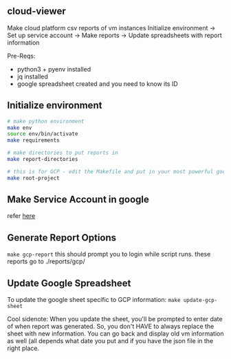 cloud-viewer
------------

Make cloud platform csv reports of vm instances
Initialize environment -> Set up service account -> Make reports -> Update spreadsheets with report information

Pre-Reqs:
- python3 + pyenv installed
- jq installed
- google spreadsheet created and you need to know its ID

## Initialize environment

```sh
# make python environment
make env
source env/bin/activate
make requirements

# make directories to put reports in
make report-directories

# this is for GCP - edit the Makefile and put in your most powerful google project ID :)
make root-project
```

## Make Service Account in google

refer [here](./rbac/gcp/README.md)

## Generate Report Options
`make gcp-report` this should prompt you to login while script runs.
these reports go to ./reports/gcp/


## Update Google Spreadsheet

To update the google sheet specific to GCP information:
`make update-gcp-sheet`

Cool sidenote: When you update the sheet, you'll be prompted to enter date of when report was generated.
So, you don't HAVE to always replace the sheet with new information. You can go back and display old vm
information as well (all depends what date you put and if you have the json file in the right place.
